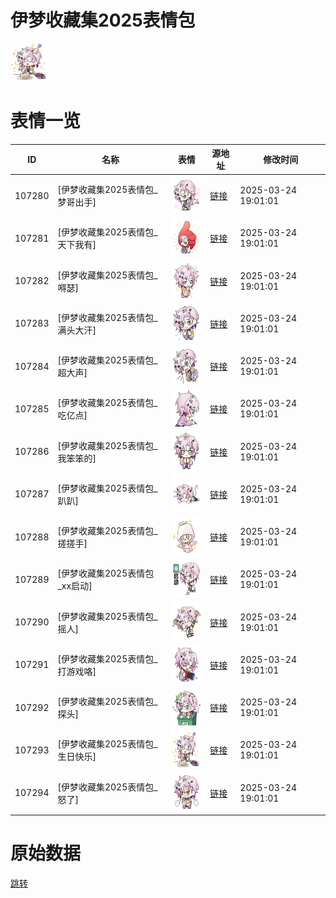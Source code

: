 # 伊梦收藏集2025表情包

<img src="./cover.png" height="60" alt="cover" />

# 表情一览

|ID|名称|表情|源地址|修改时间|
|----|----|----|----|----|
|107280|[伊梦收藏集2025表情包_梦哥出手]|<img src="./pic/107280_%5B伊梦收藏集2025表情包_梦哥出手%5D.png" height="60" alt="梦哥出手"/>|[链接](https://i0.hdslb.com/bfs/garb/3d46a52625952884de09a0f98154e0723aa1fd1a.png)|2025-03-24 19:01:01|
|107281|[伊梦收藏集2025表情包_天下我有]|<img src="./pic/107281_%5B伊梦收藏集2025表情包_天下我有%5D.png" height="60" alt="天下我有"/>|[链接](https://i0.hdslb.com/bfs/garb/28875bdf515538c4778484086fbd4b6622a68dad.png)|2025-03-24 19:01:01|
|107282|[伊梦收藏集2025表情包_嘚瑟]|<img src="./pic/107282_%5B伊梦收藏集2025表情包_嘚瑟%5D.png" height="60" alt="嘚瑟"/>|[链接](https://i0.hdslb.com/bfs/garb/eb73cec3120ad448821de16ce6f29792126c4fdb.png)|2025-03-24 19:01:01|
|107283|[伊梦收藏集2025表情包_满头大汗]|<img src="./pic/107283_%5B伊梦收藏集2025表情包_满头大汗%5D.png" height="60" alt="满头大汗"/>|[链接](https://i0.hdslb.com/bfs/garb/4432888294dccdebcdfb66c59e0ec6f2da9a803d.png)|2025-03-24 19:01:01|
|107284|[伊梦收藏集2025表情包_超大声]|<img src="./pic/107284_%5B伊梦收藏集2025表情包_超大声%5D.png" height="60" alt="超大声"/>|[链接](https://i0.hdslb.com/bfs/garb/3f9bfdfc865b8dc308f47198845ac31dde5454af.png)|2025-03-24 19:01:01|
|107285|[伊梦收藏集2025表情包_吃亿点]|<img src="./pic/107285_%5B伊梦收藏集2025表情包_吃亿点%5D.png" height="60" alt="吃亿点"/>|[链接](https://i0.hdslb.com/bfs/garb/061b53e362ccf07381f29d888e5fafa99700b510.png)|2025-03-24 19:01:01|
|107286|[伊梦收藏集2025表情包_我笨笨的]|<img src="./pic/107286_%5B伊梦收藏集2025表情包_我笨笨的%5D.png" height="60" alt="我笨笨的"/>|[链接](https://i0.hdslb.com/bfs/garb/83b8c56cd53b384ed424a3ff4e00203d88fef4f9.png)|2025-03-24 19:01:01|
|107287|[伊梦收藏集2025表情包_趴趴]|<img src="./pic/107287_%5B伊梦收藏集2025表情包_趴趴%5D.png" height="60" alt="趴趴"/>|[链接](https://i0.hdslb.com/bfs/garb/3726e75b954d5883519f052d414771fe846a4182.png)|2025-03-24 19:01:01|
|107288|[伊梦收藏集2025表情包_搓搓手]|<img src="./pic/107288_%5B伊梦收藏集2025表情包_搓搓手%5D.png" height="60" alt="搓搓手"/>|[链接](https://i0.hdslb.com/bfs/garb/643c883c78f0fff44cc2c6d78d941deb6c753fe3.png)|2025-03-24 19:01:01|
|107289|[伊梦收藏集2025表情包_xx启动]|<img src="./pic/107289_%5B伊梦收藏集2025表情包_xx启动%5D.png" height="60" alt="xx启动"/>|[链接](https://i0.hdslb.com/bfs/garb/86c62de58b58de560e4c55f6b0078748be019f5f.png)|2025-03-24 19:01:01|
|107290|[伊梦收藏集2025表情包_摇人]|<img src="./pic/107290_%5B伊梦收藏集2025表情包_摇人%5D.png" height="60" alt="摇人"/>|[链接](https://i0.hdslb.com/bfs/garb/89cfaa58ce000d697eda09b6381a833d0f209c3c.png)|2025-03-24 19:01:01|
|107291|[伊梦收藏集2025表情包_打游戏咯]|<img src="./pic/107291_%5B伊梦收藏集2025表情包_打游戏咯%5D.png" height="60" alt="打游戏咯"/>|[链接](https://i0.hdslb.com/bfs/garb/1bb4d4f4ca6ddde342cac859592d601142c4854b.png)|2025-03-24 19:01:01|
|107292|[伊梦收藏集2025表情包_探头]|<img src="./pic/107292_%5B伊梦收藏集2025表情包_探头%5D.png" height="60" alt="探头"/>|[链接](https://i0.hdslb.com/bfs/garb/eb149bd549a7bbb129f655d7cb0f8ef1830e998d.png)|2025-03-24 19:01:01|
|107293|[伊梦收藏集2025表情包_生日快乐]|<img src="./pic/107293_%5B伊梦收藏集2025表情包_生日快乐%5D.png" height="60" alt="生日快乐"/>|[链接](https://i0.hdslb.com/bfs/garb/b68e7b80b05d45143df669f0982f06b3fc1191d0.png)|2025-03-24 19:01:01|
|107294|[伊梦收藏集2025表情包_怒了]|<img src="./pic/107294_%5B伊梦收藏集2025表情包_怒了%5D.png" height="60" alt="怒了"/>|[链接](https://i0.hdslb.com/bfs/garb/d73064768e0b0a8f2a4939600d77c2e7cd8a27b9.png)|2025-03-24 19:01:01|

# 原始数据

[跳转](./raw.json)

